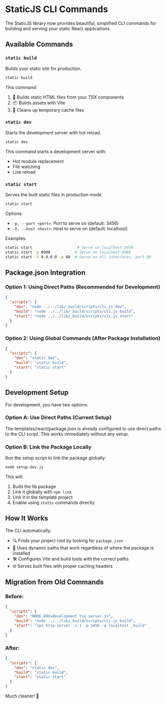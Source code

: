 # StaticJS CLI Commands

The StaticJS library now provides beautiful, simplified CLI commands for building and serving your static React applications.

## Available Commands

### `static build`
Builds your static site for production.

```bash
static build
```

This command:
1. 🔨 Builds static HTML files from your TSX components
2. 📦 Builds assets with Vite
3. 🧹 Cleans up temporary cache files

### `static dev`
Starts the development server with hot reload.

```bash
static dev
```

This command starts a development server with:
- Hot module replacement
- File watching
- Live reload

### `static start`
Serves the built static files in production mode.

```bash
static start
```

Options:
- `-p, --port <port>`: Port to serve on (default: 3456)
- `-h, --host <host>`: Host to serve on (default: localhost)

Examples:
```bash
static start                    # Serve on localhost:3456
static start -p 8080           # Serve on localhost:8080
static start -h 0.0.0.0 -p 80  # Serve on all interfaces, port 80
```

## Package.json Integration

### Option 1: Using Direct Paths (Recommended for Development)

```json
{
  "scripts": {
    "dev": "node ../../lib/_build/scripts/cli.js dev",
    "build": "node ../../lib/_build/scripts/cli.js build",
    "start": "node ../../lib/_build/scripts/cli.js start"
  }
}
```

### Option 2: Using Global Commands (After Package Installation)

```json
{
  "scripts": {
    "dev": "static dev",
    "build": "static build",
    "start": "static start"
  }
}
```

## Development Setup

For development, you have two options:

### Option A: Use Direct Paths (Current Setup)
The templates/react/package.json is already configured to use direct paths to the CLI script. This works immediately without any setup.

### Option B: Link the Package Locally
Run the setup script to link the package globally:

```bash
node setup-dev.js
```

This will:
1. Build the lib package
2. Link it globally with `npm link`
3. Link it in the template project
4. Enable using `static` commands directly

## How It Works

The CLI automatically:
- 🔍 Finds your project root by looking for `package.json`
- 📁 Uses dynamic paths that work regardless of where the package is installed
- 🛠️ Configures Vite and build tools with the correct paths
- 🌐 Serves built files with proper caching headers

## Migration from Old Commands

### Before:
```json
{
  "scripts": {
    "dev": "NODE_ENV=development tsx server.js",
    "build": "node ../../lib/_build/scripts/cli.js build",
    "start": "npx http-server -c-1 -p 3456 -a localhost _build"
  }
}
```

### After:
```json
{
  "scripts": {
    "dev": "static dev",
    "build": "static build",
    "start": "static start"
  }
}
```

Much cleaner! 🎉